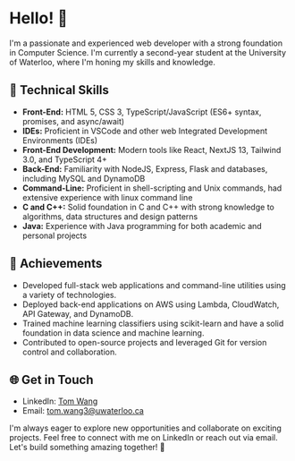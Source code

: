 # Hello! 👋

I'm a passionate and experienced web developer with a strong foundation in Computer Science. I'm currently a second-year student at the University of Waterloo, where I'm honing my skills and knowledge. 

## 🔧 Technical Skills

- **Front-End:** HTML 5, CSS 3, TypeScript/JavaScript (ES6+ syntax, promises, and async/await)
- **IDEs:** Proficient in VSCode and other web Integrated Development Environments (IDEs)
- **Front-End Development:** Modern tools like React, NextJS 13, Tailwind 3.0, and TypeScript 4+
- **Back-End:** Familiarity with NodeJS, Express, Flask and databases, including MySQL and DynamoDB
- **Command-Line:** Proficient in shell-scripting and Unix commands, had extensive experience with linux command line
- **C and C++:** Solid foundation in C and C++ with strong knowledge to algorithms, data structures and design patterns
- **Java:** Experience with Java programming for both academic and personal projects

## 🌟 Achievements

- Developed full-stack web applications and command-line utilities using a variety of technologies.
- Deployed back-end applications on AWS using Lambda, CloudWatch, API Gateway, and DynamoDB.
- Trained machine learning classifiers using scikit-learn and have a solid foundation in data science and machine learning.
- Contributed to open-source projects and leveraged Git for version control and collaboration.

## 🌐 Get in Touch

- LinkedIn: [Tom Wang](https://www.linkedin.com/in/zxTomw/)
- Email: [tom.wang3@uwaterloo.ca](mailto:tom.wang3@uwaterloo.ca)

I'm always eager to explore new opportunities and collaborate on exciting projects. Feel free to connect with me on LinkedIn or reach out via email. Let's build something amazing together! 🚀
